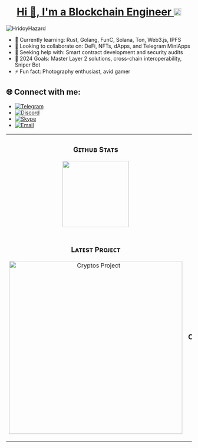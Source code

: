 <h1 align="center"><a href="https://t.me/chain_crafts" target="_blank">Hi 👋, I'm a Blockchain Engineer <img src="https://example.com/click-here-icon.png" alt="Click here" width="20" /></a></h1>

<p align="left"> <img src="https://komarev.com/ghpvc/?username=HridoyHazard" alt="HridoyHazard" /> </p>

- 🌱 Currently learning: Rust, Golang, FunC, Solana, Ton, Web3.js, IPFS
- 👯 Looking to collaborate on: DeFi, NFTs, dApps, and Telegram MiniApps
- 🤔 Seeking help with: Smart contract development and security audits
- 🥅 2024 Goals: Master Layer 2 solutions, cross-chain interoperability, Sniper Bot
- ⚡ Fun fact: Photography enthusiast, avid gamer
## 🌐 Connect with me:  
- [![Telegram](https://img.shields.io/badge/Telegram-0088cc?style=flat&logo=telegram&logoColor=white)](https://t.me/chain_crafts) 
- [![Discord](https://img.shields.io/badge/Discord-7289DA?style=flat&logo=discord&logoColor=white)](https://discord.gg/dQJ9vNfF)
- [![Skype](https://img.shields.io/badge/Skype-00AFF0?style=flat&logo=skype&logoColor=white)](skype:live:.cid.a55bfc43620cc2f3?chat)  
- [![Email](https://img.shields.io/badge/Email-mailto%3Abitbanana717%40gmail.com-blue?style=flat&logo=gmail&logoColor=white)](mailto:bitbanana717@gmail.com)
<table width="100%">
  <tr>
    <td width="50%">
      <h3 align="center"><strong>Gɪᴛʜᴜʙ Sᴛᴀᴛs</strong></h3>
      <p align="center">
        <a href="https://github.com/BitFancy">
          <img height="180em" src="https://github-readme-stats-eight-theta.vercel.app/api?username=azizovrafael&show_icons=true&theme=algolia&include_all_commits=true&count_private=true"/>
        </a>
      </p>
    </td>
    <td width="50%">
      <h3 align="center"><strong>Sᴛʀᴇᴀᴋ Sᴛᴀᴛs</strong></h3>
      <p align="center">
        <a href="https://github.com/BitFancy">
          <img align="center" src="https://streak-stats.demolab.com?user=Kiran1689&theme=algolia" alt="Streak Stats" />
        </a>
      </p>
    </td>
  </tr>
  <tr>
    <td width="50%">
      <h3 align="center"><strong>Lᴀᴛᴇsᴛ Pʀᴏᴊᴇᴄᴛ</strong></h3>
      <p align="center">
        <a href="https://github.com/BitFancy/Solana-Lanchpad">
          <img align="center" width="470" src="https://github-readme-stats.vercel.app/api/pin/?username=BitFancy&repo=Solana-Lanchpad&theme=algolia&show_owner=true" alt="Cryptos Project" />
        </a>
      </p>
    </td>
    <td width="50%">
      <h3 align="center"><strong>Tᴏᴘ Cᴏɴᴛʀɪʙᴜᴛɪᴏɴs</strong></h3>
      <p align="center">
        <a href="https://github.com/BitFancy">
          <img align="center" src="https://github-contributor-stats.vercel.app/api?username=Kiran1689&limit=3&theme=algolia&show_owner=true&combine_all_yearly_contributions=true" alt="Top Repo" />
        </a>
      </p>
    </td>
  </tr>
</table>
